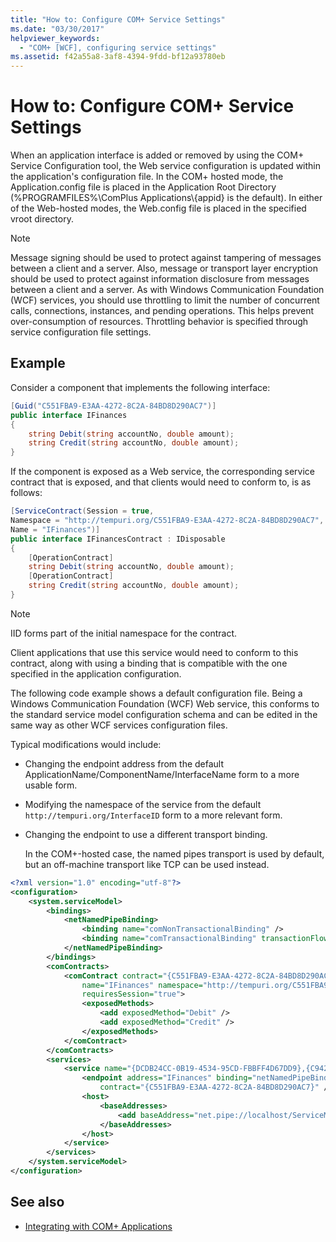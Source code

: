 ```yaml
---
title: "How to: Configure COM+ Service Settings"
ms.date: "03/30/2017"
helpviewer_keywords: 
  - "COM+ [WCF], configuring service settings"
ms.assetid: f42a55a8-3af8-4394-9fdd-bf12a93780eb
---
```

# How to: Configure COM+ Service Settings
When an application interface is added or removed by using the COM+ Service Configuration tool, the Web service configuration is updated within the application's configuration file. In the COM+ hosted mode, the Application.config file is placed in the Application Root Directory (%PROGRAMFILES%\ComPlus Applications\\{appid} is the default). In either of the Web-hosted modes, the Web.config file is placed in the specified vroot directory.  
  
> [!NOTE]
> Message signing should be used to protect against tampering of messages between a client and a server. Also, message or transport layer encryption should be used to protect against information disclosure from messages between a client and a server. As with Windows Communication Foundation (WCF) services, you should use throttling to limit the number of concurrent calls, connections, instances, and pending operations. This helps prevent over-consumption of resources. Throttling behavior is specified through service configuration file settings.  
  
## Example  
 Consider a component that implements the following interface:  
  
```csharp
[Guid("C551FBA9-E3AA-4272-8C2A-84BD8D290AC7")]  
public interface IFinances  
{  
    string Debit(string accountNo, double amount);  
    string Credit(string accountNo, double amount);  
}  
```  
  
 If the component is exposed as a Web service, the corresponding service contract that is exposed, and that clients would need to conform to, is as follows:  
  
```csharp
[ServiceContract(Session = true,  
Namespace = "http://tempuri.org/C551FBA9-E3AA-4272-8C2A-84BD8D290AC7",  
Name = "IFinances")]  
public interface IFinancesContract : IDisposable  
{  
    [OperationContract]  
    string Debit(string accountNo, double amount);  
    [OperationContract]  
    string Credit(string accountNo, double amount);  
}  
```  
  
> [!NOTE]
> IID forms part of the initial namespace for the contract.  
  
 Client applications that use this service would need to conform to this contract, along with using a binding that is compatible with the one specified in the application configuration.  
  
 The following code example shows a default configuration file. Being a Windows Communication Foundation (WCF) Web service, this conforms to the standard service model configuration schema and can be edited in the same way as other WCF services configuration files.  
  
 Typical modifications would include:  
  
- Changing the endpoint address from the default ApplicationName/ComponentName/InterfaceName form to a more usable form.  
  
- Modifying the namespace of the service from the default `http://tempuri.org/InterfaceID` form to a more relevant form.  
  
- Changing the endpoint to use a different transport binding.  
  
     In the COM+-hosted case, the named pipes transport is used by default, but an off-machine transport like TCP can be used instead.  
  
```xml  
<?xml version="1.0" encoding="utf-8"?>  
<configuration>  
    <system.serviceModel>  
        <bindings>  
            <netNamedPipeBinding>  
                <binding name="comNonTransactionalBinding" />  
                <binding name="comTransactionalBinding" transactionFlow="true" />  
            </netNamedPipeBinding>  
        </bindings>  
        <comContracts>  
            <comContract contract="{C551FBA9-E3AA-4272-8C2A-84BD8D290AC7}"  
                name="IFinances" namespace="http://tempuri.org/C551FBA9-E3AA-4272-8C2A-84BD8D290AC7"  
                requiresSession="true">  
                <exposedMethods>  
                    <add exposedMethod="Debit" />  
                    <add exposedMethod="Credit" />  
                </exposedMethods>  
            </comContract>  
        </comContracts>  
        <services>  
            <service name="{DCDB24CC-0B19-4534-95CD-FBBFF4D67DD9},{C942B840-AD54-4A44-B5F7-928130980AB9}">  
                <endpoint address="IFinances" binding="netNamedPipeBinding" bindingConfiguration="comNonTransactionalBinding"  
                    contract="{C551FBA9-E3AA-4272-8C2A-84BD8D290AC7}" />  
                <host>  
                    <baseAddresses>  
                        <add baseAddress="net.pipe://localhost/ServiceModelDocSampleApp/ServiceModelDocSample.esFinance" />  
                    </baseAddresses>  
                </host>  
            </service>  
        </services>  
    </system.serviceModel>  
</configuration>  
```  
  
## See also

- [Integrating with COM+ Applications](../../../../docs/framework/wcf/feature-details/integrating-with-com-plus-applications.md)
